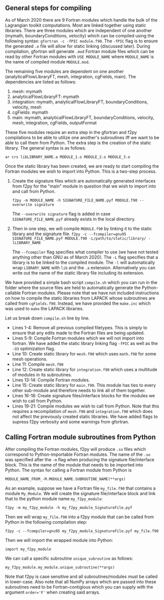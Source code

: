 ## General steps for compiling
As of March 2020 there are 9 Fortran modules which handle the bulk of the Lagrangian toolkit computations. Most are linked together using static libraries. There are three modules which are independent of one another (mymath, boundaryConditions, velocity) which can be compiled using the following syntax: `gfortran -c -fPIC module.f90`. The `-fPIC` flag is to ensure the generated `.o` file will allow for static linking (discussed later). During compilation, gfortran will generate  `.mod` Fortran module files which can be read by other Fortran modules with `USE MODULE_NAME` where `MODULE_NAME` is the name of compiled module `MODULE.mod`.

The remaining five modules are dependent on one another (analyticalFlowLibraryFT, mesh, integration, cgFields, main). The dependencies are listed as follows:

1. mesh: mymath
2. analyticalFlowLibraryFT: mymath
3. integration: mymath, analyticalFlowLibraryFT, boundaryConditions, velocity, mesh
4. cgFields: mymath
5. main: mymath, analyticalFlowLibraryFT, boundaryConditions, velocity, mesh, integration, cgFields, outputFormat

These five modules require an extra step in the gfortran and f2py compilations to be able to utilize one another's subroutines iff we want to be able to call them from Python. The extra step is the creation of the static library. The general syntax is as follows.

`ar crs libLIBRARY_NAME.a MODULE_1.o MODULE_2.o MODULE_3.o`

Once the static library has been created, we are ready to start compiling the Fortran modules we wish to import into Python. This is a two-step process.

1. Create the signature files which are automatically generated interfaces from f2py for the "main" module in question that we wish to import into and call from Python.

    `f2py -m MODULE_NAME -h SIGNATURE_FILE_NAME.pyf MODULE.f90 --overwrite signature`

    The `--overwrite signature` flag is added in case `SIGNATURE_FILE_NAME.pyf` already exists in the local directory.
3. Then in one step, we will compile `MODULE.f90` by linking it to the static library and the signature file.
`f2py -c --fcompiler=gnu95 SIGNATURE_FILE_NAME.pyf MODULE.f90 -L/path/to/static/library/ -lLIBRARY_NAME`

    The `--fcompiler` flag specifies what compiler to use (we have not tested anything other than GNU as of March 2020). The `-L` flag specifies that a library is to be linked to the compiled module. The `-l` will automatically wrap `LIBRARY_NAME` with `lib` and the `.a` extension. Alternatively you can write out the name of the static library file including its extension.

We have provided a simple bash script `compile.sh` which you can run in the folder where the source files are held to automatically generate the Python-callable Fortran modules. Please note that we have not included instructions on how to compile the static libraries from LAPACK whose subroutines are called from `cgFields.f90`. Instead, we have provided the `make.inc` which was used to `make` the LAPACK libraries.

Let us break down `compile.sh` line by line.
- Lines 1-4: Remove all previous compiled filetypes. This is simply to ensure that any edits made to the Fortran files are being updated.
- Lines 5-9: Compile Fortran modules which we will not import into fortran. We have added the static library linking flag `-fPIC` as well as the `-O3` optimization flag.
- Line 10: Create static library for `mesh.f90` which uses `math.f90` for some mesh operations.
- Line 11: Compile `mesh.f90`
- Line 12: Create static library for `integration.f90` which uses a multitude of modules in its subroutines.
- Lines 13-14: Compile Fortran modules.
- Line 15: Create static library for `main.f90`. This module has ties to every other sub-module and therefore needs to link all of them together.
- Lines 16-18: Create signature files/interface blocks for the modules we wish to call from Python.
- Lines 19-21: Compile modules we wish to call from Python. Note that this requires a recompilation of `mesh.f90` and `integration.f90` which does not affect the previously created static libraries. We have added flags to supress f2py verbosity and some warnings from gfortran.

## Calling Fortran module subroutines from Python
After compiling the Fortran modules, f2py will produce `.so` files which correspond to Python-importable Fortran modules. The name of the `.so` was specified after the `-m` flag when producing the signature file/interface block. This is the name of the module that needs to be imported into Python. The syntax for calling a Fortran module from Python is

`MODULE_NAME_FROM_-M.MODULE_NAME.SUBROUTINE_NAME(**args)`

As an example, suppose we have a Fortran file `my_file.f90` that contains a module `My_Module`. We will create the signature file/interface block and link that to the python module name `my_f2py_module`:

`f2py -m my_f2py_module -h my_f2py_module_SignatureFile.pyf`

Then we will wrap `my_file.f90` into a f2py module that can be called from Python in the following compilation step:

`f2py -c --fcompiler=gnu95 my_f2py_module_SignatureFile.pyf my_file.f90`

Then we will import the wrapped module into Python:

`import my_f2py_module`

We can call a specific subroutine `unique_subroutine` as follows:

`my_f2py_module.my_module.unique_subroutine(**args)`

Note that f2py is case sensitive and all subroutines/modules must be called in lower-case. Also note that all NumPy arrays which are passed into these subroutines need to be Fortran-contigious which you can supply with the argument `order='F'` when creating said arrays.